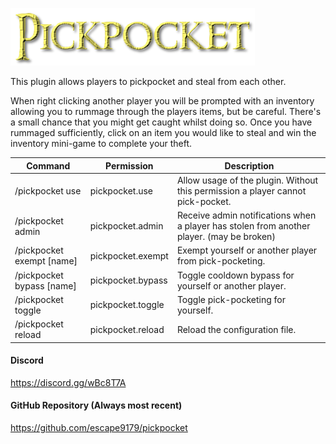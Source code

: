 ![Pickpocket logo](resources/pickpocket-logo.png)

This plugin allows players to pickpocket and steal from each other.

When right clicking another player you will be prompted with an inventory allowing you to rummage through the players items, but be careful. There's a small chance that you might get caught whilst doing so.
Once you have rummaged sufficiently, click on an item you would like to steal and win the inventory mini-game to complete your theft.

|Command|Permission|Description|
|-------|----------|-----------|
|/pickpocket use|pickpocket.use|Allow usage of the plugin. Without this permission a player cannot pick-pocket.|
|/pickpocket admin|pickpocket.admin|Receive admin notifications when a player has stolen from another player. (may be broken)|
|/pickpocket exempt [name]|pickpocket.exempt|Exempt yourself or another player from pick-pocketing.|
|/pickpocket bypass [name]|pickpocket.bypass|Toggle cooldown bypass for yourself or another player.|
|/pickpocket toggle|pickpocket.toggle|Toggle pick-pocketing for yourself.|
|/pickpocket reload|pickpocket.reload|Reload the configuration file.|

#### Discord
https://discord.gg/wBc8T7A

#### GitHub Repository (Always most recent)
https://github.com/escape9179/pickpocket
